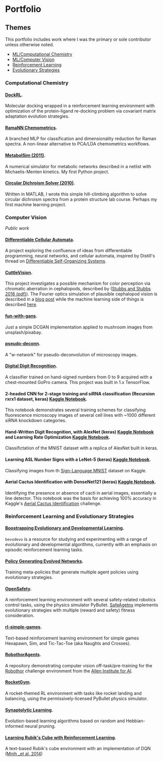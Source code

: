 # Portfolio

## Themes

This portfolio includes work where I was the primary or sole contributor unless otherwise noted. 

* [ML/Computational Chemistry](#compchem)
* [ML/Computer Vision](#cv)
* [Reinforcement Learning](#rl)
* [Evolutionary Strategies](#es)


### Computational Chemistry
<a name="#compchem"></a>

#### [DockRL](https://github.com/rivesunder/DockRL).
Molecular docking wrapped in a reinforcement learning environment with optimization of the protein-ligand re-docking problem via covariant matrix adaptation evolution strategies.
#### [RamaNN Chemometrics](https://github.com/rivesunder/ramann-metrics). 
A branched MLP for classification and dimensionality reduction for Raman spectra. A non-linear alternative to PCA/LDA chemometrics workflows.
#### [MetabolSim (2011)](https://github.com/rivesunder/metabolsim). 
A numerical simulator for metabolic networks described in a netlist with Michaelis-Menten kinetics. My first Python project.
#### [Circular Dichroism Solver (2010)](https://github.com/riveSunder/MetabolSim/blob/master/circDichroismSolver.m). 
Written in MATLAB, I wrote this simple hill-climbing algorithm to solve circular dichroism spectra from a protein structure lab course. Perhaps my first machine learning project.

### Computer Vision
<a name="#cv"></a>
<em>Public work</em>

#### [Differentiable Cellular Automata](https://github.com/riveSunder/dca). 
A project exploring the confluence of ideas from differentiable programming, neural networks, and cellular automata, inspired by Distill's thread on [Differentiable Self-Organizing Systems](https://distill.pub/2020/selforg/).
#### [CuttleVision](https://github.com/riveSunder/cuttleVision). 
This project investigates a possible mechanism for color perception via chromatic aberration in cephalopods, described by ([Stubbs and Stubbs 2016 (pdf)](https://www.pnas.org/content/pnas/113/29/8206.full.pdf)). The Fourier optics simulation of plausible cephalopod vision is described in a [blog post](https://thescinder.com/2016/07/25/through-the-strange-eyes-of-a-cuttlefish/) while the machine learning side of things is described [here](https://thescinder.com/2017/10/10/introducing-ceph-o-vision/). 
#### [fun-with-gans](https://github.com/riveSunder/fun-with-gans). 
Just a simple DCGAN implementation applied to mushroom images from unsplash/pixabay. 
#### [pseudo-deconn](https://github.com/riveSunder/pseudo-deconn). 
A "w-network" for pseudo-deconvolution of microscopy images. 
#### [Digital Digit Recognition](https://github.com/riveSunder/digitalDigitRecognition). 
A classifier trained on hand-signed numbers from 0 to 9 acquired with a chest-mounted GoPro camera. This project was built in 1.x TensorFlow.
#### 2-headed CNN for 2-stage training and siRNA classification (Recursion rxrx1 dataset, keras) [Kaggle Notebook](https://www.kaggle.com/rivesunder/recursion-2-headed-cnn-and-training-in-2-stages). 
This notebook demonstrates several training schemes for classifying fluorescence microscopy images of several cell lines with ~1000 different siRNA knockdown categories.
#### Hand-Written Digit Recognition, with AlexNet (keras) [Kaggle Notebook](https://www.kaggle.com/rivesunder/topless-alexnet-0-9947) and Learning Rate Optimization [Kaggle Notebook](https://www.kaggle.com/rivesunder/optimizing-learning-rate-in-keras). 
Classifictation of the MNIST dataset with a replica of AlexNet built in keras. 
#### Learning ASL Number Signs with a LeNet-5 (keras) [Kaggle Notebook](https://www.kaggle.com/rivesunder/learning-asl-signs-with-lenet-5). 
Classifying images from th [Sign-Language MNIST](https://www.kaggle.com/datamunge/sign-language-mnist) dataset on Kaggle. 
#### Aerial Cactus Identification with DenseNet121 (keras) [Kaggle Notebook](https://www.kaggle.com/rivesunder/headless-densenet-with-keras). 
Identifying the presence or absence of cacti in aerial images, essentially a line detector. This notebook was the basis for achieving 100% accuracy in Kaggle's [Aerial Cactus Identification](https://www.kaggle.com/c/aerial-cactus-identification) challenge. 

### Reinforcement Learning and Evolutionary Strategies
<a name="#rl"></a>

#### [Boostrapping Evolutionary and Developmental Learning](https://github.com/rivesunder/bevodevo). 
`bevodevo` is a resource for studying and experimenting with a range of evolutionary and developmental algorithms, currently with an emphasis on episodic reinforcement learning tasks.
#### [Policy Generating Evolved Networks](https://github.com/riveSunder/pgens). 
Training meta-policies that generate multiple agent policies using evolutionary strategies.
#### [OpenSafety](https://github.com/riveSunder/OpenSafety). 
A reinforcement learning environment with several safety-related robotics control tasks, using the physics simulator PyBullet. [SafeAgetns](https://github.com/riveSunder/SafeAgents) implements evolutionary strategies with multiple (reward and safety) fitness consideration. 
#### [rl-simple-games](https://github.com/riveSunder/rl-simple-games). 
Text-based reinforcement learning environment for simple games Hexapawn, Sim, and Tic-Tac-Toe (aka Naughts and Crosses). 
#### [RobothorAgents](https://github.com/riveSunder/RobothorAgents). 
A repository demonstrating computer vision off-task/pre-training for the [Robothor](https://ai2thor.allenai.org/robothor/challenge/) challenge environment from the [Allen Institute for AI](https://allenai.org/). 
#### [RocketGym](https://github.com/riveSunder/RLRocketGym). 
A rocket-themed RL environment with tasks like rocket landing and balancing, using the permissively-licensed PyBullet physics simulator.
#### [Synaptolytic Learning](https://github.com/riveSunder/synaptolytic-learning). 
Evolution-based learning algorithms based on random and Hebbian-informed neural pruning. 
#### [Learning Rubik's Cube with Reinforcement Learning](https://github.com/riveSunder/lrcuberl). 
A text-based Rubik's cube environment with an implementation of DQN ([Mnih _et al. 2014](https://deepmind.com/research/publications/human-level-control-through-deep-reinforcement-learning))


